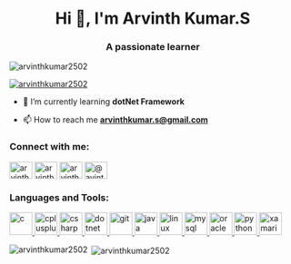 <h1 align="center">Hi 👋, I'm Arvinth Kumar.S</h1>
<h3 align="center">A passionate learner</h3>

<p align="left"> <img src="https://komarev.com/ghpvc/?username=arvinthkumar2502&label=Profile%20views&color=0e75b6&style=flat" alt="arvinthkumar2502" /> </p>

<p align="left"> <a href="https://github.com/ryo-ma/github-profile-trophy"><img src="https://github-profile-trophy.vercel.app/?username=arvinthkumar2502" alt="arvinthkumar2502" /></a> </p>

- 🌱 I’m currently learning **dotNet Framework**

- 📫 How to reach me **arvinthkumar.s@gmail.com**

<h3 align="left">Connect with me:</h3>
<p align="left">
<a href="https://linkedin.com/in/arvinth-kumar-250200" target="blank"><img align="center" src="https://cdn.jsdelivr.net/npm/simple-icons@3.0.1/icons/linkedin.svg" alt="arvinth-kumar-250200" height="30" width="40" /></a>
<a href="https://kaggle.com/arvinthkumar2502" target="blank"><img align="center" src="https://cdn.jsdelivr.net/npm/simple-icons@3.0.1/icons/kaggle.svg" alt="arvinthkumar2502" height="30" width="40" /></a>
<a href="https://www.hackerrank.com/arvinthkumar_s" target="blank"><img align="center" src="https://cdn.jsdelivr.net/npm/simple-icons@3.0.1/icons/hackerrank.svg" alt="arvinthkumar_s" height="30" width="40" /></a>
<a href="https://www.hackerearth.com/@avinthkumar25" target="blank"><img align="center" src="https://cdn.jsdelivr.net/npm/simple-icons@3.0.1/icons/hackerearth.svg" alt="@avinthkumar25" height="30" width="40" /></a>
</p>

<h3 align="left">Languages and Tools:</h3>
<p align="left"> <a href="https://www.cprogramming.com/" target="_blank"> <img src="https://devicons.github.io/devicon/devicon.git/icons/c/c-original.svg" alt="c" width="40" height="40"/> </a> <a href="https://www.w3schools.com/cpp/" target="_blank"> <img src="https://devicons.github.io/devicon/devicon.git/icons/cplusplus/cplusplus-original.svg" alt="cplusplus" width="40" height="40"/> </a> <a href="https://www.w3schools.com/cs/" target="_blank"> <img src="https://devicons.github.io/devicon/devicon.git/icons/csharp/csharp-original.svg" alt="csharp" width="40" height="40"/> </a> <a href="https://dotnet.microsoft.com/" target="_blank"> <img src="https://devicons.github.io/devicon/devicon.git/icons/dot-net/dot-net-original-wordmark.svg" alt="dotnet" width="40" height="40"/> </a> <a href="https://git-scm.com/" target="_blank"> <img src="https://www.vectorlogo.zone/logos/git-scm/git-scm-icon.svg" alt="git" width="40" height="40"/> </a> <a href="https://www.java.com" target="_blank"> <img src="https://devicons.github.io/devicon/devicon.git/icons/java/java-original-wordmark.svg" alt="java" width="40" height="40"/> </a> <a href="https://www.linux.org/" target="_blank"> <img src="https://devicons.github.io/devicon/devicon.git/icons/linux/linux-original.svg" alt="linux" width="40" height="40"/> </a> <a href="https://www.mysql.com/" target="_blank"> <img src="https://devicons.github.io/devicon/devicon.git/icons/mysql/mysql-original-wordmark.svg" alt="mysql" width="40" height="40"/> </a> <a href="https://www.oracle.com/" target="_blank"> <img src="https://devicons.github.io/devicon/devicon.git/icons/oracle/oracle-original.svg" alt="oracle" width="40" height="40"/> </a> <a href="https://www.python.org" target="_blank"> <img src="https://devicons.github.io/devicon/devicon.git/icons/python/python-original.svg" alt="python" width="40" height="40"/> </a> <a href="https://dotnet.microsoft.com/apps/xamarin" target="_blank"> <img src="https://raw.githubusercontent.com/detain/svg-logos/780f25886640cef088af994181646db2f6b1a3f8/svg/xamarin.svg" alt="xamarin" width="40" height="40"/> </a> </p>

<p><img align="left" src="https://github-readme-stats.vercel.app/api/top-langs?username=arvinthkumar2502&show_icons=true&locale=en&layout=compact" alt="arvinthkumar2502" /></p>

<p>&nbsp;<img align="center" src="https://github-readme-stats.vercel.app/api?username=arvinthkumar2502&show_icons=true&locale=en" alt="arvinthkumar2502" /></p>
